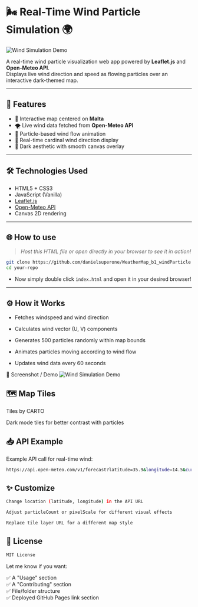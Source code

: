 # 🌬️ Real-Time Wind Particle Simulation 🌍

![Wind Simulation Demo](https://i.imgur.com/vexpWmo.gif)

A real-time wind particle visualization web app powered by **Leaflet.js** and **Open-Meteo API**.  
Displays live wind direction and speed as flowing particles over an interactive dark-themed map.

---

## 🚀 Features
- 📍 Interactive map centered on **Malta**
- 🌪️ Live wind data fetched from **Open-Meteo API**
- 💨 Particle-based wind flow animation
- 🧭 Real-time cardinal wind direction display
- 🎨 Dark aesthetic with smooth canvas overlay

---

## 🛠️ Technologies Used
- HTML5 + CSS3
- JavaScript (Vanilla)
- [Leaflet.js](https://leafletjs.com/)
- [Open-Meteo API](https://open-meteo.com/)
- Canvas 2D rendering

---

## 🌐 How to use
> _Host this HTML file or open directly in your browser to see it in action!_

```bash
git clone https://github.com/danielsuperone/WeatherMap_b1_windParticle
cd your-repo
```

- Now simply double click `index.html` and open it in your desired browser!
  <br>
  
---
  
## ⚙️ How it Works
- Fetches windspeed and wind direction

- Calculates wind vector (U, V) components

- Generates 500 particles randomly within map bounds

- Animates particles moving according to wind flow

- Updates wind data every 60 seconds

📌 Screenshot / Demo
![Wind Simulation Demo](https://i.imgur.com/vexpWmo.gif)

## 🗺️ Map Tiles
Tiles by CARTO

Dark mode tiles for better contrast with particles

## 📥 API Example
Example API call for real-time wind:
```bash
https://api.open-meteo.com/v1/forecast?latitude=35.9&longitude=14.5&current_weather=true&windspeed_unit=ms
```
## ✨ Customize
```bash
Change location (latitude, longitude) in the API URL

Adjust particleCount or pixelScale for different visual effects

Replace tile layer URL for a different map style
```

## 📄 License
```bash
MIT License
```


Let me know if you want:

✅ A "Usage" section  
✅ A "Contributing" section  
✅ File/folder structure  
✅ Deployed GitHub Pages link section
